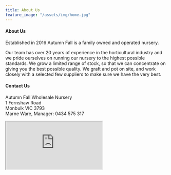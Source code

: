 ```yaml
---
title: About Us
feature_image: "/assets/img/home.jpg"
---
```

#### About Us
Established in 2016 Autumn Fall is a family owned and operated nursery.  

Our team has over 20 years of experience in the horticultural industry and we pride ourselves on running our nursery to the highest possible standards.
We grow a limited range of stock, so that we can concentrate on giving you the best possible quality.  We graft and pot on site, and work closely with a selected few suppliers to make sure we have the very best.

#### Contact Us

Autumn Fall Wholesale Nursery
<br>
1 Fernshaw Road
<br>
Monbulk VIC 3793
<br>
Marne Ware, Manager: 0434 575 317

<div class="map">
    <iframe src="https://www.google.com/maps/embed?pb=!1m18!1m12!1m3!1d3149.134336136401!2d145.4065823153207!3d-37.88054097974035!2m3!1f0!2f0!3f0!3m2!1i1024!2i768!4f13.1!3m3!1m2!1s0x6ad6269b7bf30479%3A0x103f0d58470fd487!2s1+Fernshaw+Rd%2C+Monbulk+VIC+3793!5e0!3m2!1sen!2sau!4v1549014356176">
    </iframe>
</div>
